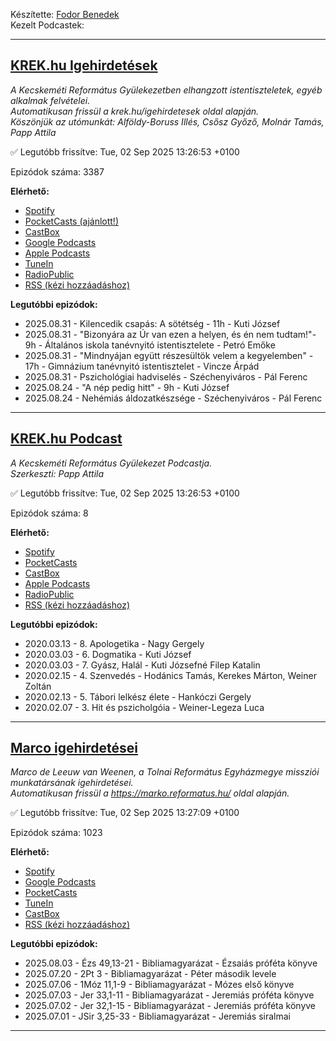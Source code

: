

Készítette: [Fodor Benedek](https://github.com/redyau)\
Kezelt Podcastek:

---
## [KREK.hu Igehirdetések](https://krek.hu)
_A Kecskeméti Református Gyülekezetben elhangzott istentiszteletek, egyéb alkalmak felvételei.\
Automatikusan frissül a krek.hu/igehirdetesek oldal alapján.\
Köszönjük az utómunkát: Alföldy-Boruss Illés, Csősz Győző, Molnár Tamás, Papp Attila_

✅ Legutóbb frissítve: Tue, 02 Sep 2025 13:26:53 +0100

Epizódok száma: 3387

**Elérhető:**
 - [Spotify](https://open.spotify.com/show/6xtPzwRylDoUcGQtX92ZBT)
 - [PocketCasts (ajánlott!)](https://pca.st/j7pxwtz3)
 - [CastBox](https://castbox.fm/channel/KREK.hu-Igehirdetések-id4762991)
 - [Google Podcasts](https://podcasts.google.com/feed/aHR0cHM6Ly9yZWZvcm1hdHVzLmdpdGh1Yi5pby9zY3JhcGVjYXN0L2tyZWsucnNz)
 - [Apple Podcasts](https://podcasts.apple.com/us/podcast/krek-hu-igehirdetések/id1606886562)
 - [TuneIn](https://tunein.com/podcasts/Religion--Spirituality-Podcasts/KREKhu-Igehirdetesek-p1611771/)
 - [RadioPublic](https://radiopublic.com/krekhu-igehirdetsek-6V4z9M)
 - [RSS (kézi hozzáadáshoz)](https://reflabs.hu/scrapecast/krek.rss)

**Legutóbbi epizódok:**
 - 2025.08.31 - Kilencedik csapás: A sötétség - 11h - Kuti József
 - 2025.08.31 - "Bizonyára az Úr van ezen a helyen, és én nem tudtam!"- 9h - Általános iskola tanévnyitó istentisztelete - Petró Emőke
 - 2025.08.31 - "Mindnyájan együtt részesültök velem a kegyelemben" - 17h - Gimnázium tanévnyitó istentisztelet - Vincze Árpád
 - 2025.08.31 - Pszichológiai hadviselés - Széchenyiváros - Pál Ferenc
 - 2025.08.24 - "A nép pedig hitt" - 9h - Kuti József
 - 2025.08.24 - Nehémiás áldozatkészsége - Széchenyiváros - Pál Ferenc

---

## [KREK.hu Podcast](https://krek.hu/podcast)
_A Kecskeméti Református Gyülekezet Podcastja. \
Szerkeszti: Papp Attila_

✅ Legutóbb frissítve: Tue, 02 Sep 2025 13:26:53 +0100

Epizódok száma: 8

**Elérhető:**
 - [Spotify](https://open.spotify.com/show/6LA5xcckdjpSbougqHGsFb)
 - [PocketCasts](https://pca.st/f932spzv)
 - [CastBox](https://castbox.fm/channel/id4772853)
 - [Apple Podcasts](https://podcasts.apple.com/us/podcast/krek-hu-podcast/id1607891600)
 - [RadioPublic](https://radiopublic.com/krekhu-podcast-WdmlkL)
 - [RSS (kézi hozzáadáshoz)](https://reflabs.hu/scrapecast/krekPodcast.rss)

**Legutóbbi epizódok:**
 - 2020.03.13 - 8. Apologetika - Nagy Gergely
 - 2020.03.03 - 6. Dogmatika - Kuti József
 - 2020.03.03 - 7. Gyász, Halál - Kuti Józsefné Filep Katalin
 - 2020.02.15 - 4. Szenvedés - Hodánics Tamás, Kerekes Márton, Weiner Zoltán
 - 2020.02.13 - 5. Tábori lelkész élete - Hankóczi Gergely
 - 2020.02.07 - 3. Hit és pszicholgóia - Weiner-Legeza Luca

---

## [Marco igehirdetései](https://marko.reformatus.hu/)
_Marco de Leeuw van Weenen, a Tolnai Református Egyházmegye missziói munkatársának igehirdetései.\
Automatikusan frissül a https://marko.reformatus.hu/ oldal alapján._

✅ Legutóbb frissítve: Tue, 02 Sep 2025 13:27:09 +0100

Epizódok száma: 1023

**Elérhető:**
 - [Spotify](https://open.spotify.com/show/7ETtVJt3N9QxHxVNo60C9J)
 - [Google Podcasts](https://podcasts.google.com/feed/aHR0cHM6Ly9yZWZvcm1hdHVzLmdpdGh1Yi5pby9zY3JhcGVjYXN0L21hcmNvLnJzcw)
 - [PocketCasts](https://pca.st/14nmdojx)
 - [TuneIn](https://tunein.com/podcasts/Religion--Spirituality-Podcas/Marco-igehirdetesei-p1785905/)
 - [CastBox](https://castbox.fm/ch/5087121)
 - [RSS (kézi hozzáadáshoz)](https://reflabs.hu/scrapecast/marco.rss)

**Legutóbbi epizódok:**
 - 2025.08.03 - Ézs 49,13-21 - Bibliamagyarázat - Ézsaiás próféta könyve
 - 2025.07.20 - 2Pt 3 - Bibliamagyarázat - Péter második levele
 - 2025.07.06 - 1Móz 11,1-9 - Bibliamagyarázat - Mózes első könyve
 - 2025.07.03 - Jer 33,1-11 - Bibliamagyarázat - Jeremiás próféta könyve
 - 2025.07.02 - Jer 32,1-15 - Bibliamagyarázat - Jeremiás próféta könyve
 - 2025.07.01 - JSir 3,25-33 - Bibliamagyarázat - Jeremiás siralmai

---

